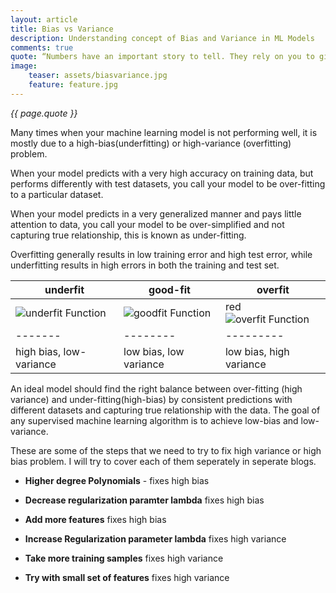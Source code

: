 ```yaml
---
layout: article
title: Bias vs Variance
description: Understanding concept of Bias and Variance in ML Models
comments: true
quote: “Numbers have an important story to tell. They rely on you to give them a voice.” — Stephen Few
image:
    teaser: assets/biasvariance.jpg
    feature: feature.jpg
---
```

<i>{{ page.quote }}</i>

Many times when your machine learning model is not performing well, it is mostly due to a high-bias(underfitting) or high-variance (overfitting) problem.

 When your model predicts with a very high accuracy on training data, but performs differently with test datasets, you call your model to be over-fitting to a particular dataset.

 When your model predicts in a very generalized manner and pays little attention to data, you call your model to be over-simplified and not capturing true relationship, this is known as under-fitting.

Overfitting generally results in low training error and high test error, while underfitting results in high errors in both the training and test set.

| underfit | good-fit | overfit|
|-------|--------|---------|
| ![underfit Function]({{site.url}}/images/assets/LinearRegression/underfit.jpg) | ![goodfit Function]({{site.url}}/images/assets/LinearRegression/goodfit.png) | red ![overfit Function]({{site.url}}/images/assets/LinearRegression/overfit.jpg) |
|-------|--------|---------|
| high bias, low-variance | low bias, low variance | low bias, high variance |


 An ideal model should find the right balance between over-fitting (high variance) and under-fitting(high-bias) by consistent predictions with different datasets and capturing true relationship with the data. The goal of any supervised machine learning algorithm is to achieve low-bias and low-variance.

These are some of the steps that we need to try to fix high variance or high bias problem. I will try to cover each of them seperately in seperate blogs. 
 
 - **Higher degree Polynomials** - fixes high bias
 - **Decrease regularization paramter lambda** fixes high bias
 - **Add more features** fixes high bias

 - **Increase Regularization parameter lambda** fixes high variance
 - **Take more training samples** fixes high variance
 - **Try with small set of features** fixes high variance













